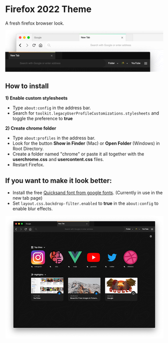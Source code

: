 # Firefox 2022 Theme
A fresh firefox browser look. 

![Screenshot](banner.png)

## How to install

**1) Enable custom stylesheets**

- Type `about:config` in the address bar.
- Search for `toolkit.legacyUserProfileCustomizations.stylesheets` and toggle the preference to **true**  
  
**2) Create chrome folder**

- Type `about:profiles` in the address bar.
- Look for the button **Show in Finder** (Mac) or **Open Folder** (Windows) in Root Directory.
- Create a folder named "chrome" or paste it all together with the **userchrome.css** and **usercontent.css** files.
- Restart Firefox.

## If you want to make it look better:

- Install the free [Quicksand font from google fonts](https://fonts.google.com/specimen/Quicksand). (Currently in use in the new tab page)
- Set `layout.css.backdrop-filter.enabled` to **true** in the `about:config` to enable blur effects.

![Screenshot](Preview.png)
